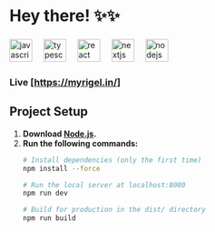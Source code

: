 <h1 align="left">Hey there! ✨✨</h1>

###

<div align="left">
  <img src="https://cdn.jsdelivr.net/gh/devicons/devicon/icons/javascript/javascript-original.svg" height="40" alt="javascript logo" />
  <img width="12" />
  <img src="https://cdn.jsdelivr.net/gh/devicons/devicon/icons/typescript/typescript-original.svg" height="40" alt="typescript logo" />
  <img width="12" />
  <img src="https://cdn.jsdelivr.net/gh/devicons/devicon/icons/react/react-original.svg" height="40" alt="react logo" />
  <img width="12" />
  <img src="https://cdn.jsdelivr.net/gh/devicons/devicon/icons/nextjs/nextjs-original.svg" height="40" alt="nextjs logo" />
  <img width="12" />
  <img src="https://cdn.jsdelivr.net/gh/devicons/devicon/icons/nodejs/nodejs-original.svg" height="40" alt="nodejs logo" />
  <img width="12" />
</div>

###

### Live [https://myrigel.in/]

## Project Setup
1. **Download [Node.js](https://nodejs.org/en/download/).**
2. **Run the following commands:**
   ```bash
   # Install dependencies (only the first time)
   npm install --force

   # Run the local server at localhost:8080
   npm run dev

   # Build for production in the dist/ directory
   npm run build
